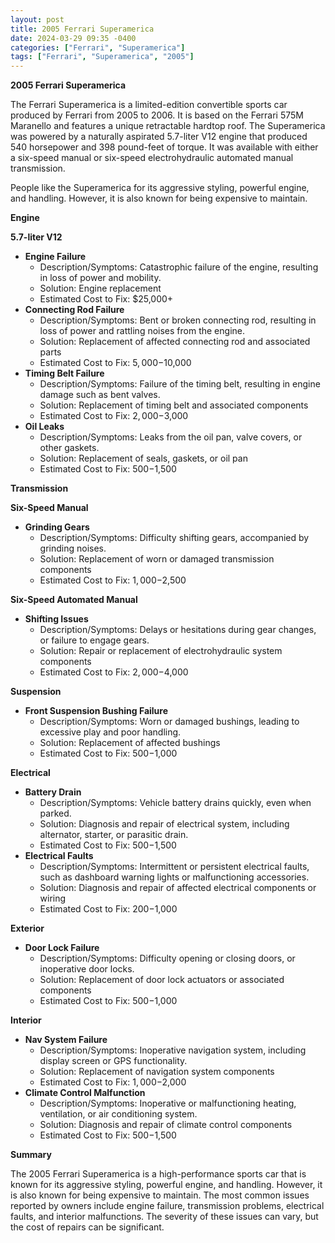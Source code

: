 ```yaml
---
layout: post
title: 2005 Ferrari Superamerica
date: 2024-03-29 09:35 -0400
categories: ["Ferrari", "Superamerica"]
tags: ["Ferrari", "Superamerica", "2005"]
---
```

**2005 Ferrari Superamerica**

The Ferrari Superamerica is a limited-edition convertible sports car produced by Ferrari from 2005 to 2006. It is based on the Ferrari 575M Maranello and features a unique retractable hardtop roof. The Superamerica was powered by a naturally aspirated 5.7-liter V12 engine that produced 540 horsepower and 398 pound-feet of torque. It was available with either a six-speed manual or six-speed electrohydraulic automated manual transmission.

People like the Superamerica for its aggressive styling, powerful engine, and handling. However, it is also known for being expensive to maintain.

**Engine**

**5.7-liter V12**

* **Engine Failure**
    * Description/Symptoms: Catastrophic failure of the engine, resulting in loss of power and mobility.
    * Solution: Engine replacement
    * Estimated Cost to Fix: $25,000+
* **Connecting Rod Failure**
    * Description/Symptoms: Bent or broken connecting rod, resulting in loss of power and rattling noises from the engine.
    * Solution: Replacement of affected connecting rod and associated parts
    * Estimated Cost to Fix: $5,000-$10,000
* **Timing Belt Failure**
    * Description/Symptoms: Failure of the timing belt, resulting in engine damage such as bent valves.
    * Solution: Replacement of timing belt and associated components
    * Estimated Cost to Fix: $2,000-$3,000
* **Oil Leaks**
    * Description/Symptoms: Leaks from the oil pan, valve covers, or other gaskets.
    * Solution: Replacement of seals, gaskets, or oil pan
    * Estimated Cost to Fix: $500-$1,500

**Transmission**

**Six-Speed Manual**

* **Grinding Gears**
    * Description/Symptoms: Difficulty shifting gears, accompanied by grinding noises.
    * Solution: Replacement of worn or damaged transmission components
    * Estimated Cost to Fix: $1,000-$2,500

**Six-Speed Automated Manual**

* **Shifting Issues**
    * Description/Symptoms: Delays or hesitations during gear changes, or failure to engage gears.
    * Solution: Repair or replacement of electrohydraulic system components
    * Estimated Cost to Fix: $2,000-$4,000

**Suspension**

* **Front Suspension Bushing Failure**
    * Description/Symptoms: Worn or damaged bushings, leading to excessive play and poor handling.
    * Solution: Replacement of affected bushings
    * Estimated Cost to Fix: $500-$1,000

**Electrical**

* **Battery Drain**
    * Description/Symptoms: Vehicle battery drains quickly, even when parked.
    * Solution: Diagnosis and repair of electrical system, including alternator, starter, or parasitic drain.
    * Estimated Cost to Fix: $500-$1,500
* **Electrical Faults**
    * Description/Symptoms: Intermittent or persistent electrical faults, such as dashboard warning lights or malfunctioning accessories.
    * Solution: Diagnosis and repair of affected electrical components or wiring
    * Estimated Cost to Fix: $200-$1,000

**Exterior**

* **Door Lock Failure**
    * Description/Symptoms: Difficulty opening or closing doors, or inoperative door locks.
    * Solution: Replacement of door lock actuators or associated components
    * Estimated Cost to Fix: $500-$1,000

**Interior**

* **Nav System Failure**
    * Description/Symptoms: Inoperative navigation system, including display screen or GPS functionality.
    * Solution: Replacement of navigation system components
    * Estimated Cost to Fix: $1,000-$2,000
* **Climate Control Malfunction**
    * Description/Symptoms: Inoperative or malfunctioning heating, ventilation, or air conditioning system.
    * Solution: Diagnosis and repair of climate control components
    * Estimated Cost to Fix: $500-$1,500

**Summary**

The 2005 Ferrari Superamerica is a high-performance sports car that is known for its aggressive styling, powerful engine, and handling. However, it is also known for being expensive to maintain. The most common issues reported by owners include engine failure, transmission problems, electrical faults, and interior malfunctions. The severity of these issues can vary, but the cost of repairs can be significant.
